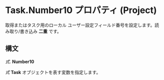 
# Task.Number10 プロパティ (Project)

取得またはタスク用のローカル ユーザー設定フィールド番号を設定します。読み取り/書き込み **二重** です。


## 構文

 _式_. **Number10**

 _式_ **Task** オブジェクトを表す変数を指定します。

